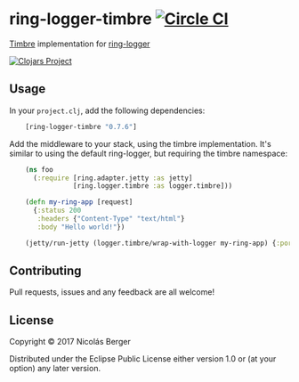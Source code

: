 # ring-logger-timbre [![Circle CI](https://circleci.com/gh/nberger/ring-logger-timbre.svg?style=svg)](https://circleci.com/gh/nberger/ring-logger-timbre)

[Timbre](https://github.com/ptaoussanis/timbre) implementation for [ring-logger](https://github.com/nberger/ring-logger)

[![Clojars Project](http://clojars.org/ring-logger-timbre/latest-version.svg)](http://clojars.org/ring-logger-timbre)

## Usage

In your `project.clj`, add the following dependencies:

```clojure
    [ring-logger-timbre "0.7.6"]
```

Add the middleware to your stack, using the timbre implementation. It's similar to
using the default ring-logger, but requiring the timbre namespace:

```clojure
    (ns foo
      (:require [ring.adapter.jetty :as jetty]
                [ring.logger.timbre :as logger.timbre]))

    (defn my-ring-app [request]
      {:status 200
       :headers {"Content-Type" "text/html"}
       :body "Hello world!"})

    (jetty/run-jetty (logger.timbre/wrap-with-logger my-ring-app) {:port 8080})
```

## Contributing

Pull requests, issues and any feedback are all welcome!

## License

Copyright © 2017 Nicolás Berger

Distributed under the Eclipse Public License either version 1.0 or (at
your option) any later version.
